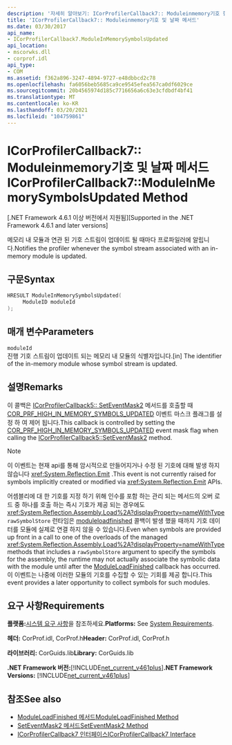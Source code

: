 ```yaml
---
description: '자세히 알아보기: ICorProfilerCallback7:: Moduleinmemory기호 향상 날짜 메서드'
title: 'ICorProfilerCallback7:: Moduleinmemory기호 및 날짜 메서드'
ms.date: 03/30/2017
api_name:
- ICorProfilerCallback7.ModuleInMemorySymbolsUpdated
api_location:
- mscorwks.dll
- corprof.idl
api_type:
- COM
ms.assetid: f362a896-3247-4894-9727-e48dbbcd2c78
ms.openlocfilehash: fa6056beb5685ca9ce9545efea567ca0df6029ce
ms.sourcegitcommit: 20b4565974d185c7716656a6c63e3cfdbdf4bf41
ms.translationtype: MT
ms.contentlocale: ko-KR
ms.lasthandoff: 03/20/2021
ms.locfileid: "104759861"
---
```

# <a name="icorprofilercallback7moduleinmemorysymbolsupdated-method"></a><span data-ttu-id="4cb5e-103">ICorProfilerCallback7:: Moduleinmemory기호 및 날짜 메서드</span><span class="sxs-lookup"><span data-stu-id="4cb5e-103">ICorProfilerCallback7::ModuleInMemorySymbolsUpdated Method</span></span>

<span data-ttu-id="4cb5e-104">[.NET Framework 4.6.1 이상 버전에서 지원됨]</span><span class="sxs-lookup"><span data-stu-id="4cb5e-104">[Supported in the .NET Framework 4.6.1 and later versions]</span></span>  
  
 <span data-ttu-id="4cb5e-105">메모리 내 모듈과 연관 된 기호 스트림이 업데이트 될 때마다 프로파일러에 알립니다.</span><span class="sxs-lookup"><span data-stu-id="4cb5e-105">Notifies the profiler whenever the symbol stream associated with an in-memory module is updated.</span></span>  
  
## <a name="syntax"></a><span data-ttu-id="4cb5e-106">구문</span><span class="sxs-lookup"><span data-stu-id="4cb5e-106">Syntax</span></span>  
  
```cpp  
HRESULT ModuleInMemorySymbolsUpdated(  
     ModuleID moduleId  
);  
```  
  
## <a name="parameters"></a><span data-ttu-id="4cb5e-107">매개 변수</span><span class="sxs-lookup"><span data-stu-id="4cb5e-107">Parameters</span></span>  

 `moduleId`  
 <span data-ttu-id="4cb5e-108">진행 기호 스트림이 업데이트 되는 메모리 내 모듈의 식별자입니다.</span><span class="sxs-lookup"><span data-stu-id="4cb5e-108">[in] The identifier of the in-memory module whose symbol stream is updated.</span></span>  
  
## <a name="remarks"></a><span data-ttu-id="4cb5e-109">설명</span><span class="sxs-lookup"><span data-stu-id="4cb5e-109">Remarks</span></span>  

 <span data-ttu-id="4cb5e-110">이 콜백은 [ICorProfilerCallback5:: SetEventMask2](icorprofilerinfo5-seteventmask2-method.md) 메서드를 호출할 때 [COR_PRF_HIGH_IN_MEMORY_SYMBOLS_UPDATED](cor-prf-high-monitor-enumeration.md) 이벤트 마스크 플래그를 설정 하 여 제어 됩니다.</span><span class="sxs-lookup"><span data-stu-id="4cb5e-110">This callback is controlled by setting the [COR_PRF_HIGH_IN_MEMORY_SYMBOLS_UPDATED](cor-prf-high-monitor-enumeration.md) event mask flag when calling the [ICorProfilerCallback5::SetEventMask2](icorprofilerinfo5-seteventmask2-method.md) method.</span></span>  
  
> [!NOTE]
> <span data-ttu-id="4cb5e-111">이 이벤트는 현재 api를 통해 암시적으로 만들어지거나 수정 된 기호에 대해 발생 하지 않습니다 <xref:System.Reflection.Emit> .</span><span class="sxs-lookup"><span data-stu-id="4cb5e-111">This event is not currently raised for symbols implicitly created or modified via <xref:System.Reflection.Emit> APIs.</span></span>  
  
 <span data-ttu-id="4cb5e-112">어셈블리에 대 한 기호를 지정 하기 위해 인수를 포함 하는 관리 되는 메서드의 오버 로드 중 하나를 호출 하는 즉시 기호가 제공 되는 경우에도 <xref:System.Reflection.Assembly.Load%2A?displayProperty=nameWithType> `rawSymbolStore` 런타임은 [moduleloadfinished](icorprofilercallback-moduleloadfinished-method.md) 콜백이 발생 했을 때까지 기호 데이터를 모듈에 실제로 연결 하지 않을 수 있습니다.</span><span class="sxs-lookup"><span data-stu-id="4cb5e-112">Even when symbols are provided up front in a call to one of the overloads of the managed <xref:System.Reflection.Assembly.Load%2A?displayProperty=nameWithType> methods that includes a `rawSymbolStore` argument to specify the symbols for the assembly, the runtime may not actually associate the symbolic data with the module until after the [ModuleLoadFinished](icorprofilercallback-moduleloadfinished-method.md) callback has occurred.</span></span> <span data-ttu-id="4cb5e-113">이 이벤트는 나중에 이러한 모듈의 기호를 수집할 수 있는 기회를 제공 합니다.</span><span class="sxs-lookup"><span data-stu-id="4cb5e-113">This event provides a later opportunity to collect symbols for such modules.</span></span>  
  
## <a name="requirements"></a><span data-ttu-id="4cb5e-114">요구 사항</span><span class="sxs-lookup"><span data-stu-id="4cb5e-114">Requirements</span></span>  

 <span data-ttu-id="4cb5e-115">**플랫폼:**[시스템 요구 사항](../../get-started/system-requirements.md)을 참조하세요.</span><span class="sxs-lookup"><span data-stu-id="4cb5e-115">**Platforms:** See [System Requirements](../../get-started/system-requirements.md).</span></span>  
  
 <span data-ttu-id="4cb5e-116">**헤더:** CorProf.idl, CorProf.h</span><span class="sxs-lookup"><span data-stu-id="4cb5e-116">**Header:** CorProf.idl, CorProf.h</span></span>  
  
 <span data-ttu-id="4cb5e-117">**라이브러리:** CorGuids.lib</span><span class="sxs-lookup"><span data-stu-id="4cb5e-117">**Library:** CorGuids.lib</span></span>  
  
 <span data-ttu-id="4cb5e-118">**.NET Framework 버전:**[!INCLUDE[net_current_v461plus](../../../../includes/net-current-v461plus-md.md)]</span><span class="sxs-lookup"><span data-stu-id="4cb5e-118">**.NET Framework Versions:** [!INCLUDE[net_current_v461plus](../../../../includes/net-current-v461plus-md.md)]</span></span>  
  
## <a name="see-also"></a><span data-ttu-id="4cb5e-119">참조</span><span class="sxs-lookup"><span data-stu-id="4cb5e-119">See also</span></span>

- [<span data-ttu-id="4cb5e-120">ModuleLoadFinished 메서드</span><span class="sxs-lookup"><span data-stu-id="4cb5e-120">ModuleLoadFinished Method</span></span>](icorprofilercallback-moduleloadfinished-method.md)
- [<span data-ttu-id="4cb5e-121">SetEventMask2 메서드</span><span class="sxs-lookup"><span data-stu-id="4cb5e-121">SetEventMask2 Method</span></span>](icorprofilerinfo5-seteventmask2-method.md)
- [<span data-ttu-id="4cb5e-122">ICorProfilerCallback7 인터페이스</span><span class="sxs-lookup"><span data-stu-id="4cb5e-122">ICorProfilerCallback7 Interface</span></span>](icorprofilercallback7-interface.md)
